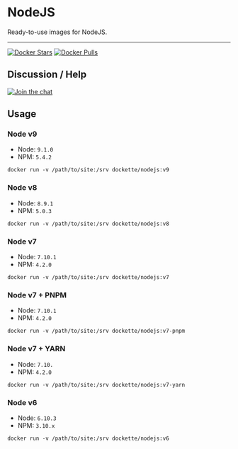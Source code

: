# NodeJS

Ready-to-use images for NodeJS.

-----

[![Docker Stars](https://img.shields.io/docker/stars/dockette/nodejs.svg?style=flat)](https://hub.docker.com/r/dockette/nodejs/)
[![Docker Pulls](https://img.shields.io/docker/pulls/dockette/nodejs.svg?style=flat)](https://hub.docker.com/r/dockette/nodejs/)

## Discussion / Help

[![Join the chat](https://img.shields.io/gitter/room/dockette/dockette.svg?style=flat-square)](https://gitter.im/dockette/dockette?utm_source=badge&utm_medium=badge&utm_campaign=pr-badge&utm_content=badge)

## Usage

### Node v9

- Node: `9.1.0`
- NPM: `5.4.2`

```
docker run -v /path/to/site:/srv dockette/nodejs:v9
```

### Node v8

- Node: `8.9.1`
- NPM: `5.0.3`

```
docker run -v /path/to/site:/srv dockette/nodejs:v8
```

### Node v7 

- Node: `7.10.1`
- NPM: `4.2.0`

```
docker run -v /path/to/site:/srv dockette/nodejs:v7
```

### Node v7 + PNPM

- Node: `7.10.1`
- NPM: `4.2.0`

```
docker run -v /path/to/site:/srv dockette/nodejs:v7-pnpm
```

### Node v7 + YARN

- Node: `7.10.`
- NPM: `4.2.0`

```
docker run -v /path/to/site:/srv dockette/nodejs:v7-yarn
```

### Node v6 

- Node: `6.10.3`
- NPM: `3.10.x`

```
docker run -v /path/to/site:/srv dockette/nodejs:v6
```

